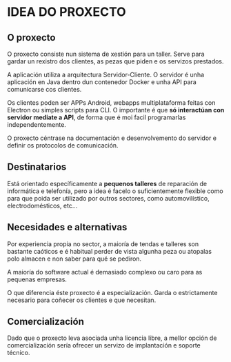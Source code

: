# IDEA DO PROXECTO

## O proxecto

O proxecto consiste nun sistema de xestión para un taller. Serve para gardar un rexistro dos clientes, as pezas que piden e os servizos prestados.

A aplicación utiliza a arquitectura Servidor-Cliente. O servidor é unha aplicación en Java dentro dun contenedor Docker e unha API para comunicarse cos clientes.

Os clientes poden ser APPs Android, webapps multiplataforma feitas con Electron ou simples scripts para CLI. O importante é que **só interactúan con servidor mediate a API**, de forma que é moi facil programarlas independentemente.

O proxecto céntrase na documentación e desenvolvemento do servidor e definir os protocolos de comunicación.


## Destinatarios

Está orientado específicamente a **pequenos talleres** de reparación de informática e telefonía, pero a idea é facelo o suficientemente flexible como para que poida ser utilizado por outros sectores, como automovilístico, electrodomésticos, etc...


## Necesidades e alternativas

Por experiencia propia no sector, a maioría de tendas e talleres son bastante caóticos e é habitual perder de vista algunha peza ou atopalas polo almacen e non saber para qué se pediron. 

A maioría do software actual é demasiado complexo ou caro para as pequenas empresas.

O que diferencia éste proxecto é a especialización. Garda o estrictamente necesario para coñecer os clientes e que necesitan.


## Comercialización

Dado que o proxecto leva asociada unha licencia libre, a mellor opción de comercialización sería ofrecer un servizo de implantación e soporte técnico.

